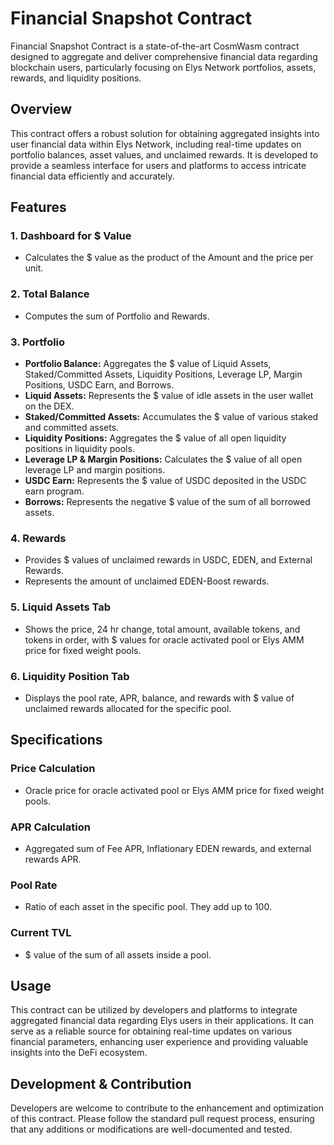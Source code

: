 # Financial Snapshot Contract

Financial Snapshot Contract is a state-of-the-art CosmWasm contract designed to aggregate and deliver comprehensive financial data regarding blockchain users, particularly focusing on Elys Network portfolios, assets, rewards, and liquidity positions.

## Overview

This contract offers a robust solution for obtaining aggregated insights into user financial data within Elys Network, including real-time updates on portfolio balances, asset values, and unclaimed rewards. It is developed to provide a seamless interface for users and platforms to access intricate financial data efficiently and accurately.

## Features

### 1. Dashboard for $ Value
- Calculates the $ value as the product of the Amount and the price per unit.
  
### 2. Total Balance
- Computes the sum of Portfolio and Rewards.

### 3. Portfolio
- **Portfolio Balance:** Aggregates the $ value of Liquid Assets, Staked/Committed Assets, Liquidity Positions, Leverage LP, Margin Positions, USDC Earn, and Borrows.
- **Liquid Assets:** Represents the $ value of idle assets in the user wallet on the DEX.
- **Staked/Committed Assets:** Accumulates the $ value of various staked and committed assets.
- **Liquidity Positions:** Aggregates the $ value of all open liquidity positions in liquidity pools.
- **Leverage LP & Margin Positions:** Calculates the $ value of all open leverage LP and margin positions.
- **USDC Earn:** Represents the $ value of USDC deposited in the USDC earn program.
- **Borrows:** Represents the negative $ value of the sum of all borrowed assets.
  
### 4. Rewards
- Provides $ values of unclaimed rewards in USDC, EDEN, and External Rewards.
- Represents the amount of unclaimed EDEN-Boost rewards.
  
### 5. Liquid Assets Tab
- Shows the price, 24 hr change, total amount, available tokens, and tokens in order, with $ values for oracle activated pool or Elys AMM price for fixed weight pools.
  
### 6. Liquidity Position Tab
- Displays the pool rate, APR, balance, and rewards with $ value of unclaimed rewards allocated for the specific pool.

## Specifications

### Price Calculation
- Oracle price for oracle activated pool or Elys AMM price for fixed weight pools.

### APR Calculation
- Aggregated sum of Fee APR, Inflationary EDEN rewards, and external rewards APR.

### Pool Rate
- Ratio of each asset in the specific pool. They add up to 100.

### Current TVL
- $ value of the sum of all assets inside a pool.

## Usage

This contract can be utilized by developers and platforms to integrate aggregated financial data regarding Elys users in their applications. It can serve as a reliable source for obtaining real-time updates on various financial parameters, enhancing user experience and providing valuable insights into the DeFi ecosystem.

## Development & Contribution

Developers are welcome to contribute to the enhancement and optimization of this contract. Please follow the standard pull request process, ensuring that any additions or modifications are well-documented and tested.
